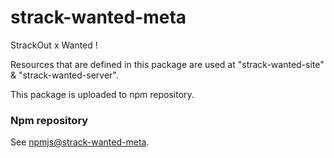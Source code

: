 # strack-wanted-meta

StrackOut x Wanted !

Resources that are defined in this package are used at "strack-wanted-site" & "strack-wanted-server".

This package is uploaded to npm repository.

### Npm repository
See [npmjs@strack-wanted-meta](https://www.npmjs.com/package/strack-wanted-meta/).

